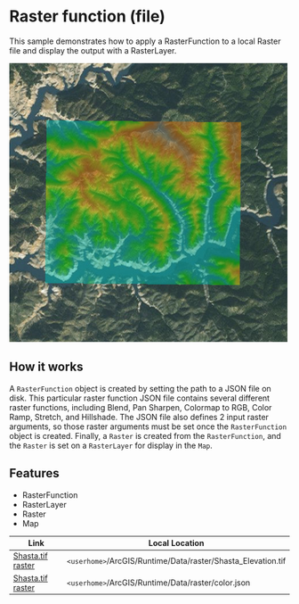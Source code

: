 # Raster function (file)

This sample demonstrates how to apply a RasterFunction to a local Raster file and display the output with a RasterLayer.

![](screenshot.png)

## How it works
A `RasterFunction` object is created by setting the path to a JSON file on disk. This particular raster function JSON file contains several different raster functions, including Blend, Pan Sharpen, Colormap to RGB, Color Ramp, Stretch, and Hillshade. The JSON file also defines 2 input raster arguments, so those raster arguments must be set once the `RasterFunction` object is created. Finally, a `Raster` is created from the `RasterFunction`, and the `Raster` is set on a `RasterLayer` for display in the `Map`.

## Features
- RasterFunction
- RasterLayer
- Raster
- Map

Link | Local Location
---------|-------|
|[Shasta.tif raster](https://www.arcgis.com/home/item.html?id=b051f5c3e01048f3bf11c59b41507896)| `<userhome>`/ArcGIS/Runtime/Data/raster/Shasta_Elevation.tif |
|[Shasta.tif raster](https://www.arcgis.com/home/item.html?id=5356dbf91788474493467519e268cf87)| `<userhome>`/ArcGIS/Runtime/Data/raster/color.json |
